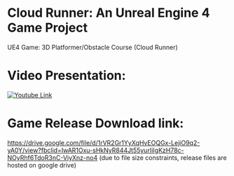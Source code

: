 # Cloud Runner: An Unreal Engine 4 Game Project
UE4 Game: 3D Platformer/Obstacle Course (Cloud Runner)

# Video Presentation:
[![Youtube Link](https://img.youtube.com/vi/7NRzZZ8-U9E/0.jpg)](https://www.youtube.com/watch?v=7NRzZZ8-U9E)

 # Game Release Download link: 
 https://drive.google.com/file/d/1rVR2Gr1YyXqHvEOQGx-LejiO9q2-yA0Y/view?fbclid=IwAR1Oxu-sHkNyR844Jt55yurIiIgKzH78c-NOyRhf6TdoR3nC-ViyXnz-no4
 (due to file size constraints, release files are hosted on google drive)
